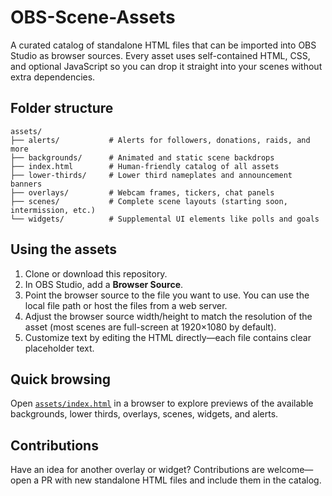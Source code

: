 # OBS-Scene-Assets

A curated catalog of standalone HTML files that can be imported into OBS Studio as browser sources. Every asset uses self-contained HTML, CSS, and optional JavaScript so you can drop it straight into your scenes without extra dependencies.

## Folder structure

```
assets/
├── alerts/           # Alerts for followers, donations, raids, and more
├── backgrounds/      # Animated and static scene backdrops
├── index.html        # Human-friendly catalog of all assets
├── lower-thirds/     # Lower third nameplates and announcement banners
├── overlays/         # Webcam frames, tickers, chat panels
├── scenes/           # Complete scene layouts (starting soon, intermission, etc.)
└── widgets/          # Supplemental UI elements like polls and goals
```

## Using the assets

1. Clone or download this repository.
2. In OBS Studio, add a **Browser Source**.
3. Point the browser source to the file you want to use. You can use the local file path or host the files from a web server.
4. Adjust the browser source width/height to match the resolution of the asset (most scenes are full-screen at 1920×1080 by default).
5. Customize text by editing the HTML directly—each file contains clear placeholder text.

## Quick browsing

Open [`assets/index.html`](assets/index.html) in a browser to explore previews of the available backgrounds, lower thirds, overlays, scenes, widgets, and alerts.

## Contributions

Have an idea for another overlay or widget? Contributions are welcome—open a PR with new standalone HTML files and include them in the catalog.
